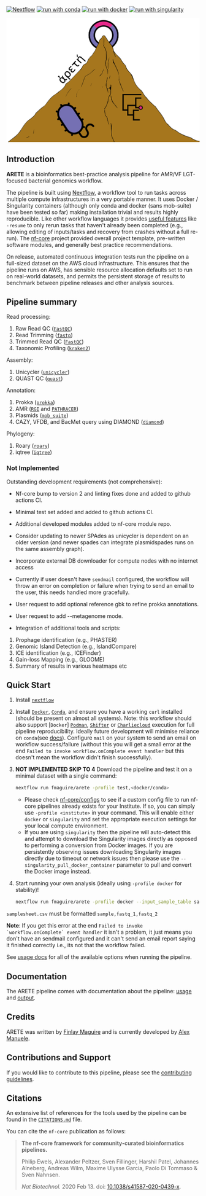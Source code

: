 <!--[![GitHub Actions CI Status](https://github.com/fmaguire/arete/workflows/nf-core%20CI/badge.svg)](https://github.com/fmaguire/arete/actions?query=workflow%3A%22nf-core+CI%22)-->
<!--[![GitHub Actions Linting Status](https://github.com/fmaguire/arete/workflows/nf-core%20linting/badge.svg)](https://github.com/fmaguire/arete/actions?query=workflow%3A%22nf-core+linting%22)-->
<!--[![Cite with Zenodo](http://img.shields.io/badge/DOI-10.5281/zenodo.XXXXXXX-1073c8?labelColor=000000)](https://doi.org/10.5281/zenodo.XXXXXXX)-->

[![Nextflow](https://img.shields.io/badge/nextflow%20DSL2-%E2%89%A521.03.0--edge-23aa62.svg?labelColor=000000)](https://www.nextflow.io/)
[![run with conda](http://img.shields.io/badge/run%20with-conda-3EB049?labelColor=000000&logo=anaconda)](https://docs.conda.io/en/latest/)
[![run with docker](https://img.shields.io/badge/run%20with-docker-0db7ed?labelColor=000000&logo=docker)](https://www.docker.com/)
[![run with singularity](https://img.shields.io/badge/run%20with-singularity-1d355c.svg?labelColor=000000)](https://sylabs.io/docs/)


![aretelogo](docs/images/arete_logo.png)

## Introduction

<!-- TODO nf-core: Write a 1-2 sentence summary of what data the pipeline is for and what it does -->
**ARETE** is a bioinformatics best-practice analysis pipeline for AMR/VF LGT-focused bacterial genomics workflow.

The pipeline is built using [Nextflow](https://www.nextflow.io), a workflow tool to run tasks across multiple compute infrastructures in a very portable manner. It uses Docker / Singularity containers (although only conda and docker (sans mob-suite) have been tested so far) making installation trivial and results highly reproducible.
Like other workflow languages it provides [useful features](https://www.nextflow.io/docs/latest/getstarted.html#modify-and-resume) like `-resume` to only rerun tasks that haven't already been completed (e.g., allowing editing of inputs/tasks and recovery from crashes without a full re-run).
The [nf-core](https://nf-cor.re) project provided overall project template, pre-written software modules, and generally best practice recommendations.

<!-- TODO nf-core: Add full-sized test dataset and amend the paragraph below if applicable -->
On release, automated continuous integration tests run the pipeline on a full-sized dataset on the AWS cloud infrastructure. This ensures that the pipeline runs on AWS, has sensible resource allocation defaults set to run on real-world datasets, and permits the persistent storage of results to benchmark between pipeline releases and other analysis sources.

## Pipeline summary

<!-- TODO nf-core: Fill in short bullet-pointed list of the default steps in the pipeline -->

Read processing:
1. Raw Read QC ([`FastQC`](https://www.bioinformatics.babraham.ac.uk/projects/fastqc/))
2. Read Trimming ([`fastp`](https://github.com/OpenGene/fastp))
3. Trimmed Read QC ([`FastQC`](https://www.bioinformatics.babraham.ac.uk/projects/fastqc/))
4. Taxonomic Profiling ([`kraken2`](http://ccb.jhu.edu/software/kraken2/))

Assembly:
1. Unicycler ([`unicycler`](https://github.com/rrwick/Unicycler))
2. QUAST QC ([`quast`](http://quast.sourceforge.net/))

Annotation:
1. Prokka ([`prokka`](https://github.com/tseemann/prokka))
2. AMR ([`RGI`](https://github.com/arpcard/rgi) and [`PATHRACER`](http://cab.spbu.ru/software/pathracer))
3. Plasmids ([`mob_suite`](https://github.com/phac-nml/mob-suite))
4. CAZY, VFDB, and BacMet query using DIAMOND ([`diamond`](https://github.com/bbuchfink/diamond))

Phylogeny:
1. Roary ([`roary`](https://sanger-pathogens.github.io/Roary/))
2. iqtree ([`iqtree`](http://www.iqtree.org/))

### Not Implemented

Outstanding development requirements (not comprehensive):

- Nf-core bump to version 2 and linting fixes done and added to github actions CI.

- Minimal test set added and added to github actions CI.

- Additional developed modules added to nf-core module repo.

- Consider updating to newer SPAdes as unicycler is dependent on an older version (and newer spades can integrate plasmidspades runs on the same assembly graph).

- Incorporate external DB downloader for compute nodes with no internet access

- Currently if user doesn't have `sendmail` configured, the workflow will throw an error on completion or failure when trying to send an email to the user, this needs handled more gracefully.

- User request to add optional reference gbk to refine prokka annotations.

- User request to add --metagenome mode.

- Integration of additional tools and scripts:

1. Prophage identification (e.g., PHASTER)
2. Genomic Island Detection (e.g., IslandCompare)
3. ICE identification (e.g., ICEFinder)
4. Gain-loss Mapping (e.g., GLOOME)
5. Summary of results in various heatmaps etc

## Quick Start

1. Install [`nextflow`](https://nf-co.re/usage/installation)

2. Install [`Docker`](https://www.docker.com), [`Conda`](https://conda.io/miniconda.html), and ensure you have a working `curl` installed (should be present on almost all systems).
Note: this workflow should also support [`Docker`] [`Podman`](https://podman.io/), [`Shifter`](https://nersc.gitlab.io/development/shifter/how-to-use/) or [`Charliecloud`](https://hpc.github.io/charliecloud/) execution for full pipeline reproducibility. Ideally future development will minimise reliance on `conda`(see [docs](https://nf-co.re/usage/configuration#basic-configuration-profiles)). Configure `mail` on your system to send an email on workflow success/failure (without this you will get a small error at the end `Failed to invoke workflow.onComplete event handler` but this doesn't mean the workflow didn't finish successfully).

3. **NOT IMPLEMENTED SKIP TO 4** Download the pipeline and test it on a minimal dataset with a single command:

    ```bash
    nextflow run fmaguire/arete -profile test,<docker/conda>
    ```

    * Please check [nf-core/configs](https://github.com/nf-core/configs#documentation) to see if a custom config file to run nf-core pipelines already exists for your Institute. If so, you can simply use `-profile <institute>` in your command. This will enable either `docker` or `singularity` and set the appropriate execution settings for your local compute environment.
    * If you are using `singularity` then the pipeline will auto-detect this and attempt to download the Singularity images directly as opposed to performing a conversion from Docker images. If you are persistently observing issues downloading Singularity images directly due to timeout or network issues then please use the `--singularity_pull_docker_container` parameter to pull and convert the Docker image instead.

3. Start running your own analysis (ideally using `-profile docker` for stability)!

    ```bash
    nextflow run fmaguire/arete -profile docker --input_sample_table samplesheet.csv --reference_genome efaecium_DO.fasta --outgroup_genome test/E_hirae_ATCC9790_GCF_000271405.2_ASM27140v2_genomic.fna 
    ```
`samplesheet.csv` must be formatted `sample,fastq_1,fastq_2`



**Note**: If you get this error at the end ```Failed to invoke `workflow.onComplete` event handler``` it isn't a problem, it just means you don't have an sendmail   configured and it can't send an email report saying it finished correctly i.e., its not that the workflow failed.

See [usage docs](docs/usage.md) for all of the available options when running the pipeline.

## Documentation

The ARETE pipeline comes with documentation about the pipeline: [usage](docs/usage.md) and [output](docs/output.md).

## Credits

ARETE was written by [Finlay Maguire](https://github.com/fmaguire) and is currently developed by [Alex Manuele](https://github.com/alexmanuele). 

## Contributions and Support

If you would like to contribute to this pipeline, please see the [contributing guidelines](.github/CONTRIBUTING.md).


## Citations

<!-- TODO nf-core: Add citation for pipeline after first release. Uncomment lines below and update Zenodo doi and badge at the top of this file. -->
<!-- If you use  nf-core/arete for your analysis, please cite it using the following doi: [10.5281/zenodo.XXXXXX](https://doi.org/10.5281/zenodo.XXXXXX) -->

An extensive list of references for the tools used by the pipeline can be found in the [`CITATIONS.md`](CITATIONS.md) file.

You can cite the `nf-core` publication as follows:

> **The nf-core framework for community-curated bioinformatics pipelines.**
>
> Philip Ewels, Alexander Peltzer, Sven Fillinger, Harshil Patel, Johannes Alneberg, Andreas Wilm, Maxime Ulysse Garcia, Paolo Di Tommaso & Sven Nahnsen.
>
> _Nat Biotechnol._ 2020 Feb 13. doi: [10.1038/s41587-020-0439-x](https://dx.doi.org/10.1038/s41587-020-0439-x).
